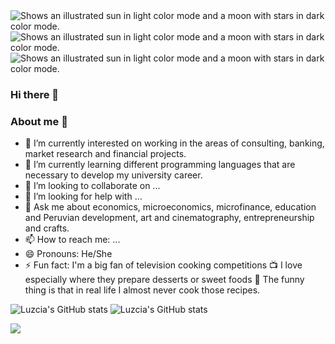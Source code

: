 <picture>
  <source media="(prefers-color-scheme: dark)" srcset="https://super-static-assets.s3.amazonaws.com/1cdeea7c-0a08-41dd-afb2-a331319ec817/images/d54b7f2b-2194-49d9-8059-1730c02868ac.jpg">
  <img alt="Shows an illustrated sun in light color mode and a moon with stars in dark color mode." src="https://super-static-assets.s3.amazonaws.com/1cdeea7c-0a08-41dd-afb2-a331319ec817/images/d54b7f2b-2194-49d9-8059-1730c02868ac.jpg">
</picture>

<picture>
  <source media="(prefers-color-scheme: dark)" srcset="https://i.pinimg.com/236x/c5/d6/89/c5d6896da4afacb54b6d6ddbf34018b4.jpg">
  <img alt="Shows an illustrated sun in light color mode and a moon with stars in dark color mode." src="https://i.pinimg.com/236x/c5/d6/89/c5d6896da4afacb54b6d6ddbf34018b4.jpg">
</picture>

<picture>
  <source media="(prefers-color-scheme: dark)" srcset="https://i.pinimg.com/236x/d0/58/b9/d058b9d09c16dc9b24d7d3957404384a.jpg">
  <img alt="Shows an illustrated sun in light color mode and a moon with stars in dark color mode." src="https://i.pinimg.com/236x/d0/58/b9/d058b9d09c16dc9b24d7d3957404384a.jpg">
</picture>

### Hi there 👋

### About me 💃

- 🔭 I’m currently interested on working in the areas of consulting, banking, market research and financial projects.
- 🌱 I’m currently learning different programming languages that are necessary to develop my university career. 
- 👯 I’m looking to collaborate on ...
- 🤔 I’m looking for help with ...
- 💬 Ask me about economics, microeconomics, microfinance, education and Peruvian development, art and cinematography, entrepreneurship and crafts.
- 📫 How to reach me: ...
- 😄 Pronouns: He/She
- ⚡ Fun fact: I'm a big fan of television cooking competitions 📺 I love especially where they prepare desserts or sweet foods 🍫 The funny thing is that in real life I almost never cook those recipes.


![Luzcia's GitHub stats](https://github-readme-stats.vercel.app/api?username=LuzciaHA&show_icons=true&hide=stars,issues&theme=jolly)
![Luzcia's GitHub stats](https://github-readme-stats.vercel.app/api?username=LuzciaHA&show_icons=true&hide=stars,issues&theme=outrun)

<picture>
<source 
  srcset="https://github-readme-stats.vercel.app/api?username=LuzciaHA&show_icons=true&theme=dark"
  media="(prefers-color-scheme: dark)"
/>
<source
  srcset="https://github-readme-stats.vercel.app/api?username=LuzciaHA&show_icons=true"
  media="(prefers-color-scheme: light), (prefers-color-scheme: no-preference)"
/>
<img src="https://github-readme-stats.vercel.app/api?username=LuzciaHA&show_icons=true" />
</picture>






